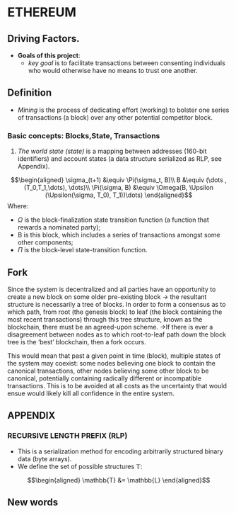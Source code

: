 # **ETHEREUM**

## **Driving Factors**.
+ **Goals of this project**: 
  + *key goal* is to facilitate transactions between consenting individuals who would otherwise have no means to trust one another.
## Definition 
+ *Mining* is the process of dedicating effort (working) to bolster one series of transactions (a block) over any other potential competitor block. 
### Basic concepts: Blocks,State, Transactions
1. *The world state (state)* is a mapping between addresses (160-bit identifiers) and account states (a data structure serialized as RLP, see Appendix).





$$\begin{aligned}
\sigma_(t+1) &\equiv \Pi(\sigma_t, B)\\
B &\equiv (\dots , (T_0,T_1,\dots), \dots)\\
\Pi(\sigma, B) &\equiv \Omega(B, \Upsilon (\Upsilon(\sigma, T_0), T_1))\dots)
\end{aligned}$$
Where: 
  + $\Omega$ is the block-finalization state transition function (a function that rewards a nominated party);
  + B is this block, which includes a series of transactions amongst some other components; 
  + $\Pi$ is the block-level state-transition function.

## Fork
Since the system is decentralized and all parties have an opportunity to create a new block on some older pre-existing block
$\to$ the resultant structure is necessarily a tree of blocks. In order to form a consensus as to which path, from root (the genesis block) to leaf (the block containing the most recent transactions) through this tree structure, known as the blockchain, there must be an agreed-upon scheme. 
$\to$If there is ever a disagreement between nodes as to which root-to-leaf path down the block tree is the ‘best’ blockchain, then a fork occurs.

This would mean that past a given point in time (block), multiple states of the system may coexist: some nodes believing one block to contain the canonical transactions, other nodes believing some other block to be canonical, potentially containing radically different or incompatible transactions. This is to be avoided at all costs as the uncertainty that would ensue would likely kill all confidence in the entire system. 
## APPENDIX

### RECURSIVE LENGTH PREFIX (RLP)
+ This is a serialization method for encoding arbitrarily structured binary data (byte arrays).
+ We define the set of possible structures $\mathbb{T}$:

$$\begin{aligned}
\mathbb{T} &= \mathbb{L} 
\end{aligned}$$

## New words

